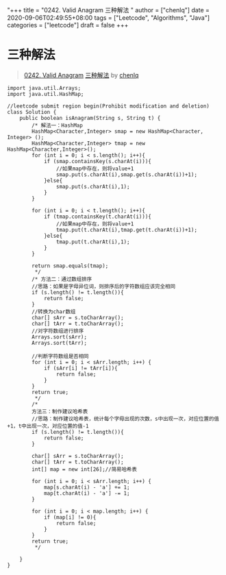 "+++
title = "0242. Valid Anagram 三种解法 "
author = ["chenlq"]
date = 2020-09-06T02:49:55+08:00
tags = ["Leetcode", "Algorithms", "Java"]
categories = ["leetcode"]
draft = false
+++

# 三种解法

> [0242. Valid Anagram](https://leetcode-cn.com/problems/valid-anagram/)
> [三种解法](https://leetcode-cn.com/problems/valid-anagram/solution/san-chong-jie-fa-by-chenlq/) by [chenlq](https://leetcode-cn.com/u/chenlq/)

```
import java.util.Arrays;
import java.util.HashMap;

//leetcode submit region begin(Prohibit modification and deletion)
class Solution {
    public boolean isAnagram(String s, String t) {
        /* 解法一：HashMap
        HashMap<Character,Integer> smap = new HashMap<Character, Integer> ();
        HashMap<Character,Integer> tmap = new HashMap<Character,Integer>();
        for (int i = 0; i < s.length(); i++){
            if (smap.containsKey(s.charAt(i))){
                //如果map中存在，则将value+1
                smap.put(s.charAt(i),smap.get(s.charAt(i))+1);
            }else{
                smap.put(s.charAt(i),1);
            }
        }

        for (int i = 0; i < t.length(); i++){
            if (tmap.containsKey(t.charAt(i))){
                //如果map中存在，则将value+1
                tmap.put(t.charAt(i),tmap.get(t.charAt(i))+1);
            }else{
                tmap.put(t.charAt(i),1);
            }
        }

        return smap.equals(tmap);
         */
        /* 方法二：通过数组排序
        //思路：如果是字母异位词，则排序后的字符数组应该完全相同
        if (s.length() != t.length()){
            return false;
        }
        //转换为char数组
        char[] sArr = s.toCharArray();
        char[] tArr = t.toCharArray();
        //对字符数组进行排序
        Arrays.sort(sArr);
        Arrays.sort(tArr);

        //判断字符数组是否相同
        for (int i = 0; i < sArr.length; i++) {
            if (sArr[i] != tArr[i]){
                return false;
            }
        }
        return true;
         */
        /*
        方法三：制作建议哈希表
        //思路：制作建议哈希表，统计每个字母出现的次数，s中出现一次，对应位置的值+1，t中出现一次，对应位置的值-1
        if (s.length() != t.length()){
            return false;
        }

        char[] sArr = s.toCharArray();
        char[] tArr = t.toCharArray();
        int[] map = new int[26];//简易哈希表

        for (int i = 0; i < sArr.length; i++) {
            map[s.charAt(i) - 'a'] += 1;
            map[t.charAt(i) - 'a'] -= 1;
        }

        for (int i = 0; i < map.length; i++) {
            if (map[i] != 0){
                return false;
            }
        }
        return true;
         */

    }
}
```

